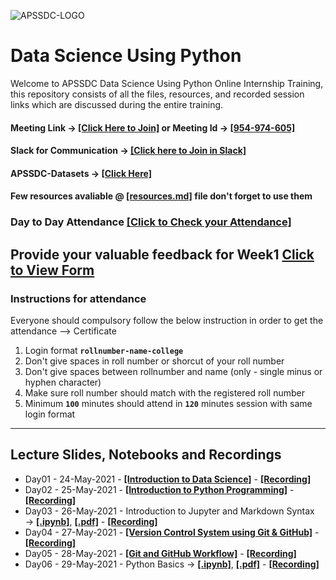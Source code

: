 ![APSSDC-LOGO](https://drive.google.com/uc?export=download&id=15AKQ6_-BixW4K6mL6RPphF5EKXqYF2zj)

# Data Science Using Python

Welcome to APSSDC Data Science Using Python Online Internship Training, this repository consists of all the files, resources, and recorded session links which are discussed during the entire training.
<!--
#### Verify your details → [[Here]](https://docs.google.com/spreadsheets/d/15SvzgZoFkJfWGlTMVoqjWd-1P231WUP4BzLYHCuK45M/edit?usp=sharing) if any changes update in modificaations column same will be printed on certificate
--->
#### Meeting Link → [[Click Here to Join]](https://www.gotomeet.me/apssdc-ds) or Meeting Id -> [[954-974-605]](https://www.gotomeeting.com/en-in/meeting/join-meeting)
#### Slack for Communication → [[Click here to Join in Slack]](https://join.slack.com/t/apssdc-community/shared_invite/zt-qqmojwya-ObEC98Lwt9ejIE0afFPtWg)

#### APSSDC-Datasets → [[Click Here]](https://github.com/AP-State-Skill-Development-Corporation/Datasets)
#### Few resources avaliable @ [[resources.md]](resources.md) file don't forget to use them

### Day to Day Attendance [[Click to Check your Attendance]](https://docs.google.com/spreadsheets/d/1jGqff5PyL53ukZL3z8_6NjaKkoNcg93M92Mouf8bKrI/edit?usp=sharing)

## Provide your valuable feedback for Week1 [Click to View Form](https://forms.gle/jnXeQsxM7Jausrft9)

### Instructions for attendance

Everyone should compulsory follow the below instruction in order to get the attendance --> Certificate

1. Login format **`rollnumber-name-college`**
2. Don't give spaces in roll number or shorcut of your roll number
3. Don't give spaces between rollnumber and name (only - single minus or hyphen character)
4. Make sure roll number should match with the registered roll number
5. Minimum **`100`** minutes should attend in **`120`** minutes session with same login format

-------------

## Lecture Slides, Notebooks and Recordings

- Day01 - 24-May-2021 - **[[Introduction to Data Science]](Slides/Day01_Introduction_to_Data_Science.pdf)** - **[[Recording]](https://transcripts.gotomeeting.com/#/s/0321a7229932e2544f8b00d34c74dc377cfe856fcdebb07b8fd50a47bf150a40)**
- Day02 - 25-May-2021 - **[[Introduction to Python Programming]](Day02_Introduction_to_Python_Programming.pdf)** - **[[Recording]](https://transcripts.gotomeeting.com/#/s/9663bb766291798f6a23306fa3bdffc600d82b6eece69d4baedf2ddb23eac759)**
- Day03 - 26-May-2021 - Introduction to Jupyter and Markdown Syntax → **[[.ipynb]](Notebooks/Day03_Markdown_Syntax.ipynb)**, **[[.pdf]](PDF_Notebooks/Day03_Markdown_Syntax.pdf)** - **[[Recording]](https://transcripts.gotomeeting.com/#/s/9dda8ac6d4b85b1fd06b087e8001ec3bb51bafc9f68f7e96996658aaadf767c6)**
- Day04 - 27-May-2021 - **[[Version Control System using Git & GitHub]](Slides/Day04_Version_Control_System.pdf)** - **[[Recording]](https://transcripts.gotomeeting.com/#/s/fd36cbc9d6a8b615c267b6f442a450de82b5c2162448da9a741a132fe752ce19)**
- Day05 - 28-May-2021 - **[[Git and GitHub Workflow]](Slides/Day05_Local&Remote_VCS.pdf)** - **[[Recording]](https://transcripts.gotomeeting.com/#/s/92f5635805d7e3451d4a79ce984f3118e955e3e8929c51e632f9cbc87fee4533)**
- Day06 - 29-May-2021 - Python Basics → **[[.ipynb]](Notebooks/Day06_Python_Basics.ipynb)**, **[[.pdf]](PDF_Notebooks/Day06_Python_Basics.pdf)** - **[[Recording]](https://transcripts.gotomeeting.com/#/s/690197bfecf7d4018fba26d780871215ea988d8bef095e721ea494464c0efe71)**
